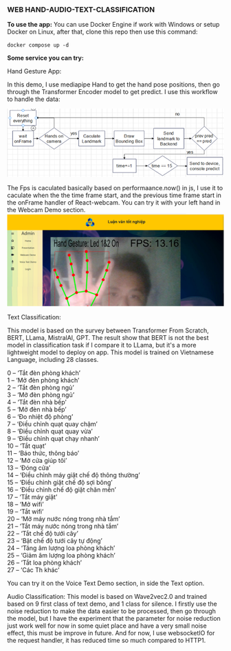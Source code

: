 <h3>WEB HAND-AUDIO-TEXT-CLASSIFICATION</h3>

<b>To use the app:</b>
You can use Docker Engine if work with Windows or setup Docker on Linux, after that, clone this repo then use this command:
```
docker compose up -d 
```

<b>Some service you can try:</b>
<p>Hand Gesture App:</p>
<p>In this demo, I use mediapipe Hand to get the hand pose positions, then go through the Transformer Encoder model to get predict. I use this workflow to handle the data:</p>

![alt text](image.png)

The Fps is caculated basically based on performaance.now() in js, I use it to caculate when the the time frame start, and the previous time frame start in the onFrame handler of React-webcam.
 You can try it with your left hand in the Webcam Demo section.
![alt text](image-1.png)

<p>Text Classification:</p>
This model is based on the survey between Transformer From Scratch, BERT, LLama, MistralAI, GPT. The result show that BERT is not the best model in classification task if I compare it to LLama, but it's a more lightweight model to deploy on app.
This model is trained on Vietnamese Language, including 28 classes.


0 – ‘Tắt đèn phòng khách’  
1 – ‘Mở đèn phòng khách’  
2 – ‘Tắt đèn phòng ngủ’  
3 – ‘Mở đèn phòng ngủ’  
4 – ‘Tắt đèn nhà bếp’  
5 – ‘Mở đèn nhà bếp’  
6 – ‘Đo nhiệt độ phòng’  
7 – ‘Điều chỉnh quạt quay chậm’  
8 – ‘Điều chỉnh quạt quay vừa’  
9 – ‘Điều chỉnh quạt chạy nhanh’  
10 – ‘Tắt quạt’  
11 – ‘Báo thức, thông báo’  
12 – ‘Mở cửa giúp tôi’  
13 – ‘Đóng cửa’  
14 – ‘Điều chỉnh máy giặt chế độ thông thường’  
15 – ‘Điều chỉnh giặt chế độ sợi bông’  
16 – ‘Điều chỉnh chế độ giặt chăn mền’  
17 – ‘Tắt máy giặt’  
18 – ‘Mở wifi’  
19 – ‘Tắt wifi’  
20 – ‘Mở máy nước nóng trong nhà tắm’  
21 – ‘Tắt máy nước nóng trong nhà tắm’  
22 – ‘Tắt chế độ tưới cây’  
23 – ‘Bật chế độ tưới cây tự động’  
24 – ‘Tăng âm lượng loa phòng khách’  
25 – ‘Giảm âm lượng loa phòng khách’  
26 – ‘Tắt loa phòng khách’  
27 – ‘Các Th khác’  



You can try it on the Voice Text Demo section, in side the Text option.

Audio Classification:
This model is based on Wave2vec2.0 and trained based on 9 first class of text demo, and 1 class for silence. I firstly use the noise reduction to make the data easier to be processed, then go through the model, but I have the experiment that the parameter for noise reduction just work well for now in some quiet place and have a very small noise effect, this must be improve in future. And for now, I use websocketIO for the request handler, it has reduced time so much compared to HTTP1.  
